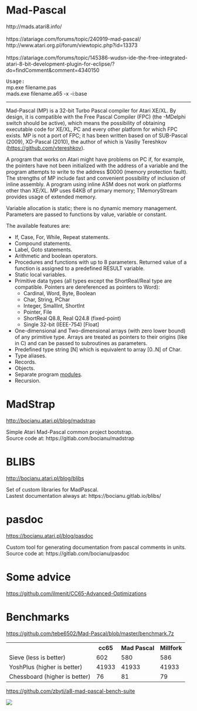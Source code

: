 # Mad-Pascal
<p>
http://mads.atari8.info/
<br>
<br>
https://atariage.com/forums/topic/240919-mad-pascal/
<br>
http://www.atari.org.pl/forum/viewtopic.php?id=13373
<br>
<br>
https://atariage.com/forums/topic/145386-wudsn-ide-the-free-integrated-atari-8-bit-development-plugin-for-eclipse/?do=findComment&comment=4340150
</p>
<p>
<tt>Usage:</tt>
<br>
mp.exe filename.pas
<br>
mads.exe filename.a65 -x -i:base
</p>

<hr>

Mad-Pascal (MP) is a 32-bit Turbo Pascal compiler for Atari XE/XL. By design, it is compatible with the Free Pascal Compiler (FPC) (the -MDelphi switch should be active), which means the possibility of obtaining executable code for XE/XL, PC and every other platform for which FPC exists. MP is not a port of FPC; it has been written based on of SUB-Pascal (2009), XD-Pascal (2010), the author of which is Vasiliy Tereshkov (https://github.com/vtereshkov).
</p>

<p>
A program that works on Atari might have problems on PC if, for example, the pointers have not been initialized with the address of a variable and the program attempts to write to the address $0000 (memory protection fault). The strengths of MP include fast and convenient possibility of inclusion of inline assembly. A program using inline ASM does not work on platforms other than XE/XL. MP uses 64KB of primary memory; TMemoryStream provides usage of extended memory.
</p>
Variable allocation is static; there is no dynamic memory management. Parameters are passed to functions by value, variable or constant.
<p></p>
<p>
The available features are:
</p>
<ul>
<li>If, Case, For, While, Repeat statements.
<li>Compound statements.
<li>Label, Goto statements.
<li>Arithmetic and boolean operators.
<li>Procedures and functions with up to 8 parameters. Returned value of a function is assigned to a predefined RESULT variable.
<li>Static local variables.
<li>Primitive data types (all types except the ShortReal/Real type are compatible. Pointers are dereferenced as pointers to Word):
<ul>
<li>Cardinal, Word, Byte, Boolean
<li>Char, String, PChar
<li>Integer, SmallInt, ShortInt
<li>Pointer, File
<li>ShortReal Q8.8, Real Q24.8 (fixed-point)
<li>Single 32-bit (IEEE-754) [Float]
</ul>

<li>One-dimensional and Two-dimensional arrays (with zero lower bound) of any primitive type. Arrays are treated as pointers to their origins (like in C) and can be passed to subroutines as parameters.
<li>Predefined type string [N] which is equivalent to array [0..N] of Char.
<li>Type aliases.
<li>Records.
<li>Objects.
<li>Separate program <a href=http://mads.atari8.info/library/doc/index.html>modules</a>.
<li>Recursion.
</ul>

# MadStrap
http://bocianu.atari.pl/blog/madstrap
<p>
Simple Atari Mad-Pascal common project bootstrap.
<br>
Source code at: https://gitlab.com/bocianu/madstrap
</p>
  
# BLIBS
http://bocianu.atari.pl/blog/blibs
<p>
Set of custom libraries for MadPascal.
<br>
Lastest documentation always at: https://bocianu.gitlab.io/blibs/
</p>

# pasdoc
https://bocianu.atari.pl/blog/pasdoc
<p>
Custom tool for generating documentation from pascal comments in units.
<br>
Source code at: https://gitlab.com/bocianu/pasdoc
</p>

# Some advice
https://github.com/ilmenit/CC65-Advanced-Optimizations

# Benchmarks

https://github.com/tebe6502/Mad-Pascal/blob/master/benchmark.7z

<table style="width:100%">
  <tr>
    <th></th>
    <th>cc65</th>
    <th>Mad Pascal</th>
    <th>Millfork</th>
  </tr>
  <tr>
    <td>Sieve (less is better)</td>
    <td>602</td>
    <td>580</td>
    <td>586</td>
  </tr>
  <tr>
    <td>YoshPlus (higher is better)</td>
    <td>41933</td>
    <td>41933</td>
    <td>41933</td>
  </tr>
  <tr>
    <td>Chessboard (higher is better)</td>
    <td>76</td>
    <td>81</td>
    <td>79</td>
  </tr>
</table>

https://github.com/zbyti/a8-mad-pascal-bench-suite

<img src="https://github.com/zbyti/a8-mad-pascal-bench-suite/raw/master/suite.gif">
